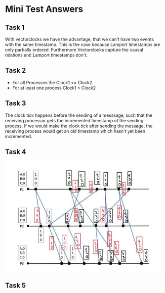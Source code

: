 # Mini Test Answers
## Task 1
With vectorclocks we have the advantage, that we can't have two events with the same timestamp.
This is the case because Lamport timestamps are only partially ordered.
Furthermore Vectorclocks capture the causal relations and Lamport timestamps don't.
## Task 2
- For all Processes the Clock1 <= Clock2
- For at least one process Clock1 < Clock2
## Task 3
The clock tick happens before the sending of a messsage, such that the receiving processor gets the incremented timestamp of the sending process.
If we would make the clock tick after sending the message, the receiving process would get an old timestamp which hasn't yet been incremented.
## Task 4
![](img.jpg)

## Task 5
